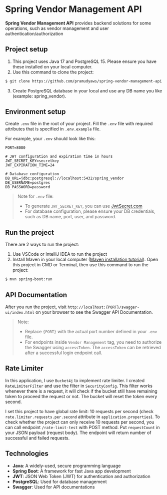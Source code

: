 # Spring Vendor Management API
**Spring Vendor Management API** provides backend solutions for some operations, such as vendor management and user authentication/authorization

## Project setup
1. This project uses Java 17 and PostgreSQL 15. Please ensure you have these installed on your local computer.
2. Use this command to clone the project: 
```bash
$ git clone https://github.com/pramudyaws/spring-vendor-management-api.git
```
3. Create PostgreSQL database in your local and use any DB name you like (example: spring_vendor).

## Environment setup
Create `.env` file in the root of your project. Fill the `.env` file with required attributes that is specified in `.env.example` file.

For example, your `.env` should look like this:
```
PORT=8080

# JWT configuration and expiration time in hours
JWT_SECRET_KEY=secretkey
JWT_EXPIRATION_TIME=24

# Database configuration
DB_URL=jdbc:postgresql://localhost:5432/spring_vendor
DB_USERNAME=postgres
DB_PASSWORD=password
```

> Note for `.env` file:
> - To generate `JWT_SECRET_KEY`, you can use [JwtSecret.com](https://jwtsecret.com/generate)
> - For database configuration, please ensure your DB credentials, such as DB name, port, user, and password.

## Run the project
There are 2 ways to run the project:
1. Use VSCode or IntelliJ IDEA to run the project
2. Install Maven in your local computer ([Maven installation tutorial](https://youtu.be/YTvlb6eny_0?si=ntMC-PCp_T5x9zRL)). Open this project in CMD or Terminal, then use this command to run the project:
```bash
$ mvn spring-boot:run
```

## API Documentation
After you run the project, visit `http://localhost:{PORT}/swagger-ui/index.html` on your browser to see the Swagger API Documentation.

> Note: 
> - Replace `{PORT}` with the actual port number defined in your `.env` file.
> - For endpoints inside `Vendor Management` tag, you need to authorize the Swagger using `accessToken`. The `accessToken` can be retrieved after a successful login endpoint call.

## Rate Limiter
In this application, I use `Bucket4j` to implement rate limiter. I created `RateLimiterFilter` and use the filter in `SecurityConfig`. This filter works whenever there is a request, it will check if the bucket still have remaining token to proceed the request or not. The bucket will reset the token every second. 

I set this project to have global rate limit: 10 requests per second (check `rate.limiter.requests.per.second` attribute in `application.properties`). To check whether the project can only receive 10 requests per second, you can call endpoint `/rate-limit-test` with POST method. Put `requestCount` in your JSON payload (request body). The endpoint will return number of successful and failed requests.

## Technologies
- **Java**: A widely-used, secure programming language
- **Spring Boot**: A framework for fast Java app development
- **JWT**: JSON Web Token (JWT) for authentication and authorization
- **PostgreSQL**: Used for database management
- **Swagger**: Used for API documentations
